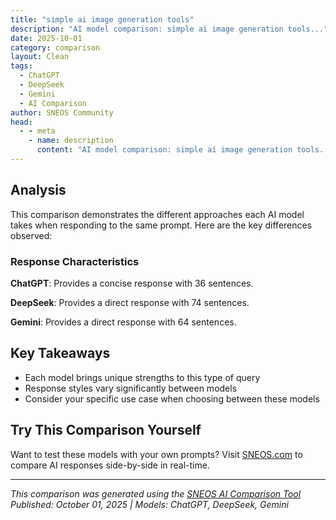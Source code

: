 ```yaml
---
title: "simple ai image generation tools"
description: "AI model comparison: simple ai image generation tools..."
date: 2025-10-01
category: comparison
layout: Clean
tags:
  - ChatGPT
  - DeepSeek
  - Gemini
  - AI Comparison
author: SNEOS Community
head:
  - - meta
    - name: description
      content: "AI model comparison: simple ai image generation tools..."
---
```


<ChatComparison
  title="simple ai image generation tools"
  prompt="simple ai image generation tools"
  :responses='{"ChatGPT": "Here are some simple AI image generation tools that are easy to use:\n\n1. **DALL\u00B7E 2 / DALL\u00B7E 3 (by OpenAI)** \n - Description: Generate images from text prompts with high quality and creativity. \n - Website: [https://openai.com/dall-e](https://openai.com/dall-e) \n - Ease of use: User-friendly interface, just type your prompt and get images.\n\n2. **Craiyon (formerly DALL\u00B7E Mini)** \n - Description: A free, lightweight AI image generator inspired by DALL\u00B7E. \n - Website: [https://www.craiyon.com/](https://www.craiyon.com/) \n - Ease of use: Very simple; enter text prompts and receive images quickly.\n\n3. **Deep Dream Generator** \n - Description: Generates dream-like, surreal images from your photos or text. \n - Website: [https://deepdreamgenerator.com/](https://deepdreamgenerator.com/) \n - Ease of use: Simple upload or prompt-based generation.\n\n4. **NightCafe Studio** \n - Description: AI art generator using multiple algorithms like VQGAN\u002BCLIP or Stable Diffusion. \n - Website: [https://nightcafe.studio/](https://nightcafe.studio/) \n - Ease of use: Intuitive interface for beginners.\n\n5. **StarryAI** \n - Description: Text to image AI generator focusing on creating art from simple text prompts. \n - Website: [https://starryai.com/](https://starryai.com/) \n - Ease of use: Easy to use with mobile apps available.\n\n6. **Artbreeder** \n - Description: Create and modify images by blending existing images using AI. \n - Website: [https://www.artbreeder.com/](https://www.artbreeder.com/) \n - Ease of use: Drag and drop sliders to change image features.\n\nIf you\u0027re looking for extremely simple tools, Craiyon and NightCafe are great starting points without much learning curve. Let me know if you want recommendations based on specific uses!", "DeepSeek": "Of course! The world of AI image generation has exploded with amazing tools, many of which are very simple to use. Here is a breakdown of the best simple AI image generation tools, categorized by their primary use case.\n\n### Category 1: The Easiest \u0026 Most Popular (Text-to-Image)\n\nThese are the go-to tools for most people. You type a sentence, and they generate an image.\n\n#### **1. DALL-E 3 (via ChatGPT Plus or Microsoft Copilot)**\n* **Best for:** The most accurate and creative interpretation of your prompts.\n* **How it works:** Integrated directly into ChatGPT. You just have a conversation with the AI to create and refine your images.\n* **Why it\u0027s simple:** You don\u0027t need to be an expert at \u0022prompt engineering.\u0022 ChatGPT helps you flesh out your idea into a detailed, effective prompt.\n* **Cost:** Requires a paid ChatGPT Plus subscription. **However**, you can use a slightly less powerful version for **free** through **Microsoft Copilot** (formerly Bing Image Creator).\n\n#### **2. Midjourney**\n* **Best for:** Highly artistic, stylized, and beautiful images with a distinct \u0022look.\u0022\n* **How it works:** It operates entirely within Discord. You join the Midjourney server and type your prompts in a chat channel.\n* **Why it\u0027s simple:** The interface is just a text box. While it has advanced parameters, you can create stunning images with just a simple sentence.\n* **Cost:** Free trial with a limited number of generations, then paid subscription plans.\n\n#### **3. Canva AI (Magic Media)**\n* **Best for:** People already using Canva for design, social media, or presentations.\n* **How it works:** Inside Canva, you use the \u0022Apps\u0022 menu to find \u0022Magic Media\u0022 and type your prompt.\n* **Why it\u0027s simple:** It\u0027s seamlessly integrated into a tool millions already use. You can generate an image and immediately place it into your design without any downloads or uploads.\n* **Cost:** Free generations are limited; more are available with a Canva Pro subscription.\n\n#### **4. Leonardo.Ai**\n* **Best for:** A powerful but user-friendly alternative with lots of control.\n* **How it works:** A web-based platform with a clean dashboard. It offers many pre-trained models and styles to choose from.\n* **Why it\u0027s simple:** The interface is intuitive, and you can get great results by just picking a popular model (like \u0022Leonardo Diffusion\u0022) and typing a prompt. It also offers a generous free tier.\n* **Cost:** Free tier with a daily allowance of tokens; paid plans for heavy users.\n\n---\n\n### Category 2: Simple \u0026 Fun Mobile Apps\n\nThese are perfect for creating images on the go.\n\n#### **1. Wonder**\n* **Best for:** A pure, simple, and fun mobile AI art experience.\n* **How it works:** Download the app, type a prompt, and watch multiple images generate. It has various style filters built-in.\n* **Why it\u0027s simple:** No complex settings. It\u0027s designed for instant creativity.\n* **Cost:** Freemium model (free with ads/watermarks, subscription to remove them).\n\n#### **2. Wombo Dream**\n* **Best for:** Quick, abstract, and artistic creations.\n* **How it works:** Similar to Wonder. Enter a prompt, choose from a list of art styles (like \u0022Synthwave\u0022 or \u0022Ghibli\u0022), and generate.\n* **Why it\u0027s simple:** Extremely straightforward with a focus on artistic styles over photorealism.\n* **Cost:** Freemium model.\n\n---\n\n### Category 3: Simple Tools for Specific Tasks\n\n#### **1. Runway ML (Gen-1 \u0026 Gen-2)**\n* **Best for:** **Video!** It\u0027s the simplest way to do AI video generation (text-to-video) and video style transfer.\n* **How it works:** Upload a video or image, type a prompt to change its style, and generate a new video.\n* **Why it\u0027s simple:** It applies the complex concept of video generation into a very clean, user-friendly interface.\n* **Cost:** Free tier with watermark and limits; paid plans for higher quality and more exports.\n\n#### **2. Clipdrop by Stability AI**\n* **Best for:** Quick image editing and generation tasks.\n* **How it works:** A suite of simple tools: \u0022Text to Image,\u0022 \u0022Uncrop\u0022 (expand images), \u0022Cleanup\u0022 (remove objects), \u0022Reimagine\u0022 (create variations).\n* **Why it\u0027s simple:** Each tool does one job very well with a minimal interface.\n* **Cost:** Freemium model, with a generous free tier.\n\n### Quick-Start Guide for a Beginner\n\nIf you\u0027ve never done this before, here\u0027s the fastest way to try it **right now**:\n\n1. **Go to Microsoft Copilot:** [https://copilot.microsoft.com/](https://copilot.microsoft.com/)\n2. **Switch to \u0022Creative\u0022 mode.**\n3. **In the chat, type:** \u0060Create an image of [your idea here]\u0060\n * *Example:* \u0060Create an image of a cute corgi astronaut floating in space, cartoon style.\u0060\n4. **Hit Enter.** You\u0027ll get four generated images for free, powered by DALL-E 3.\n\n### Pro-Tip for Better Results (Prompting 101)\n\nEven with simple tools, better prompts make better images. Try this formula:\n\n**\u0060[Subject] \u002B [Action/Setting] \u002B [Style/Artist] \u002B [Details]\u0060**\n\n* **Bad Prompt:** \u0060a dog\u0060\n* **Good Prompt:** \u0060A majestic Siberian Husky with blue eyes, running through a snowy forest at sunrise, photorealistic, detailed fur, sharp focus\u0060\n\n**Start with the tools that offer free tiers (like Copilot, Leonardo.Ai, or Canva) and see which one you enjoy the most!**", "Gemini": "Okay, let\u0027s break down some simple AI image generation tools, focusing on user-friendliness and accessibility. I\u0027ll categorize them a bit for clarity.\n\n**1. Web-Based, Beginner-Friendly Options (Often Free or Freemium):**\n\n* **Craiyon (formerly DALL-E mini):**\n * **Simplicity:** Extremely simple. Just type in a text prompt, and it generates 9 images based on that prompt.\n * **Output Quality:** The images are often a bit quirky, surreal, or even low-resolution. Don\u0027t expect photorealism. Good for humorous or abstract results.\n * **Free:** Mostly free with ads.\n * **Accessibility:** Very easy to use, no account usually required.\n * **Ideal For:** Experimenting, getting a quick and dirty image based on an idea, or generating something funny.\n * **Website:** craiyon.com\n\n* **Bing Image Creator:**\n * **Simplicity:** Straightforward interface, powered by DALL-E 3. Requires a Microsoft account.\n * **Output Quality:** Significantly better than Craiyon. Can produce more detailed and coherent images.\n * **Free:** Offers a \u0022boost\u0022 system. When you create an image, it uses a \u0022boost\u0022. Once the boost is gone, images can still be created but slower. More boosts are added periodically\n * **Accessibility:** Simple prompt interface.\n * **Ideal For:** Generating a variety of image types from simple to moderately complex prompts.\n * **Access:** You can access it either through the Bing search engine website, or the Microsoft Copilot website.\n\n* **Fotor AI Image Generator:**\n * **Simplicity:** Web-based, easy to navigate.\n * **Output Quality:** Decent, can create various styles.\n * **Pricing:** Freemium. Offers a free tier with limitations (watermarks, fewer credits) and paid plans for more features and higher-resolution downloads.\n * **Accessibility:** Simple prompt interface, offers style options.\n * **Ideal For:** Quick image generation with different styles.\n * **Website:** fotor.com\n\n**2. Mobile Apps:**\n\n* **Dream by WOMBO:**\n * **Simplicity:** Very simple mobile app. Enter a text prompt, choose an art style, and generate.\n * **Output Quality:** Variable depending on the style chosen. Some styles produce better results than others.\n * **Free/Subscription:** Offers a free version with ads and limitations. Subscription removes ads and unlocks more features.\n * **Accessibility:** Very easy to use on a mobile device.\n * **Ideal For:** Generating stylized images on the go. Good for creating artistic variations of ideas.\n * **Platform:** iOS and Android.\n\n* **StarryAI:**\n * **Simplicity:** Relatively easy to use, even on mobile.\n * **Output Quality:** Offers good quality images.\n * **Free/Credit System:** Uses a credit system. You get a certain number of free credits daily, and you can purchase more.\n * **Accessibility:** Available on iOS and Android.\n * **Ideal For:** Generating high-quality art with a free daily credit allowance.\n * **Platform:** iOS and Android.\n\n**3. Considerations When Choosing:**\n\n* **Ease of Use:** How comfortable are you with typing prompts? Some tools require more specific and detailed prompts than others.\n* **Image Quality:** What quality of output do you need? Are you just experimenting, or do you need images for professional use?\n* **Cost:** Are you looking for a completely free tool, or are you willing to pay for a subscription or credits?\n* **Control:** Do you want a lot of control over the image generation process, or are you happy with more random results?\n* **Art Style:** Do you have a specific art style in mind? Some tools are better at generating certain styles than others.\n\n**Tips for Using AI Image Generators:**\n\n* **Be Specific:** The more specific you are in your prompt, the better the results will be. Instead of \u0022a cat,\u0022 try \u0022a fluffy ginger cat wearing a top hat, sitting on a victorian chair, oil painting style.\u0022\n* **Use Keywords:** Think about the keywords that best describe what you want to see.\n* **Experiment:** Try different prompts and styles to see what works best.\n* **Iterate:** If you don\u0027t like the first result, try tweaking your prompt and generating again.\n* **Don\u0027t Expect Perfection:** AI image generators are still under development, so don\u0027t expect perfect results every time.\n\nI hope this helps! Let me know if you have any other questions.\n"}' 
  published-date="16:56"
/>

## Analysis

This comparison demonstrates the different approaches each AI model takes when responding to the same prompt. Here are the key differences observed:

### Response Characteristics

**ChatGPT**: Provides a concise response with 36 sentences. 

**DeepSeek**: Provides a direct response with 74 sentences. 

**Gemini**: Provides a direct response with 64 sentences. 

## Key Takeaways

- Each model brings unique strengths to this type of query
- Response styles vary significantly between models
- Consider your specific use case when choosing between these models

## Try This Comparison Yourself

Want to test these models with your own prompts? Visit [SNEOS.com](https://sneos.com) to compare AI responses side-by-side in real-time.

---

*This comparison was generated using the [SNEOS AI Comparison Tool](https://sneos.com)*
*Published: October 01, 2025 | Models: ChatGPT, DeepSeek, Gemini*
